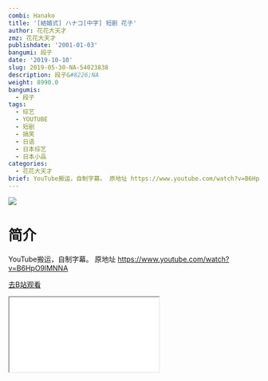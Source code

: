 ```yaml
---
combi: Hanako
title: '[結婚式] ハナコ[中字] 短剧 花子'
author: 花花大天才
zmz: 花花大天才
publishdate: '2001-01-03'
bangumi: 段子
date: '2019-10-10'
slug: 2019-05-30-NA-54023838
description: 段子&#8226;NA
weight: 8990.0
bangumis:
  - 段子
tags:
  - 综艺
  - YOUTUBE
  - 短剧
  - 搞笑
  - 日语
  - 日本综艺
  - 日本小品
categories:
  - 花花大天才
brief: YouTube搬运，自制字幕。 原地址 https://www.youtube.com/watch?v=B6HpO9lMNNA
---
```

![](https://raw.githubusercontent.com/tcgriffith/owaraisite/master/static/tmpimg/2ea8253e0dde917787b1f96248dc8b3ca93ba48c.jpg.480.jpg)
# 简介  
YouTube搬运，自制字幕。
原地址 https://www.youtube.com/watch?v=B6HpO9lMNNA  

[去B站观看](https://www.bilibili.com/video/av54023838/)
<div class ="resp-container"><iframe class="testiframe" src="//player.bilibili.com/player.html?aid=54023838"", scrolling="no", allowfullscreen="true" > </iframe></div> 
